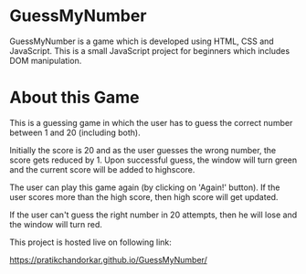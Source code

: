 # GuessMyNumber
GuessMyNumber is a game which is developed using HTML, CSS and JavaScript. This is a small JavaScript project for beginners which includes DOM manipulation.

# About this Game

This is a guessing game in which the user has to guess the correct number between 1 and 20 (including both).

Initially the score is 20 and as the user guesses the wrong number, the score gets reduced by 1. Upon successful guess, the window will turn green and the current score will be added to highscore.

The user can play this game again (by clicking on 'Again!' button). If the user scores more than the high score, then high score will get updated.

If the user can't guess the right number in 20 attempts, then he will lose and the window will turn red.

This project is hosted live on following link:

https://pratikchandorkar.github.io/GuessMyNumber/
